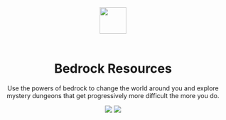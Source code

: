 <p align="center" style="padding: 3em;"><img width="60" src="https://github.com/ElementalWizard/Bedroc_Resources_118/blob/master/src/main/resources/bedrockresources_logo.png?raw=true" /></p>
<h1 align="center" style="margin-top: 20px; border-bottom: 0;">Bedrock Resources</h1>
<p align="center">Use the powers of bedrock to change the world around you and explore mystery dungeons that get progressively more difficult the more you do.
</p>
<p align="center">
    <a href="https://www.curseforge.com/minecraft/mc-mods/bedrock-resources"><img src="http://cf.way2muchnoise.eu/full_351738_downloads.svg" /></a>
    <a href="https://www.curseforge.com/minecraft/mc-mods/bedrock-resources"><img src="http://cf.way2muchnoise.eu/versions/351738.svg" /></a>
</p>